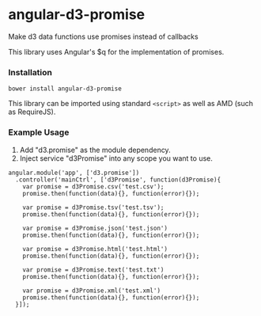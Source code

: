 angular-d3-promise
==========

Make d3 data functions use promises instead of callbacks

This library uses Angular's $q for the implementation of promises.

### Installation

```
bower install angular-d3-promise
```

This library can be imported using standard `<script>` as well as AMD (such as RequireJS).

### Example Usage

1. Add "d3.promise" as the module dependency.
2. Inject service "d3Promise" into any scope you want to use.

```
angular.module('app', ['d3.promise'])
  .controller('mainCtrl', ['d3Promise', function(d3Promise){
    var promise = d3Promise.csv('test.csv');
    promise.then(function(data){}, function(error){});

    var promise = d3Promise.tsv('test.tsv');
    promise.then(function(data){}, function(error){});

    var promise = d3Promise.json('test.json')
    promise.then(function(data){}, function(error){});

    var promise = d3Promise.html('test.html')
    promise.then(function(data){}, function(error){});

    var promise = d3Promise.text('test.txt')
    promise.then(function(data){}, function(error){});

    var promise = d3Promise.xml('test.xml')
    promise.then(function(data){}, function(error){});
  }]);

```
